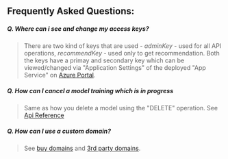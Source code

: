 ## Frequently Asked Questions:

##### Q. Where can i see and change my access keys?
>There are two kind of keys that are used - *adminKey* - used for all API operations, *recommendKey* - used only to get recommendation. Both the keys have a primay and secondary key which can be viewed/changed via "Application Settings" of the deployed "App Service" on [Azure Portal](http://portal.azure.com). 

##### Q. How can I cancel a model training which is in progress
>Same as how you delete a model using the "DELETE" operation. See [Api Reference](api-reference.md)

##### Q. How can I use a custom domain?
>See [buy domains](https://docs.microsoft.com/en-us/azure/app-service-web/custom-dns-web-site-buydomains-web-app) and [3rd party domains](https://docs.microsoft.com/en-us/azure/app-service-web/web-sites-custom-domain-name).



